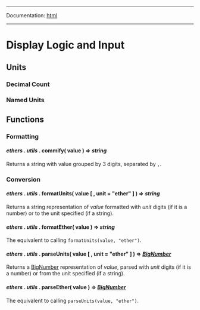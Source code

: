 -----

Documentation: [html](https://docs-beta.ethers.io/)

-----

Display Logic and Input
=======================

Units
-----

### Decimal Count

### Named Units





Functions
---------

### Formatting

#### *ethers* . *utils* . **commify**( value ) => *string*

Returns a string with value grouped by 3 digits, separated by `,`.


### Conversion

#### *ethers* . *utils* . **formatUnits**( value [ , unit = "ether" ] ) => *string*

Returns a string representation of *value* formatted with *unit* digits (if it is a number) or to the unit specified (if a string).


#### *ethers* . *utils* . **formatEther**( value ) => *string*

The equivalent to calling `formatUnits(value, "ether")`.


#### *ethers* . *utils* . **parseUnits**( value [ , unit = "ether" ] ) => *[BigNumber](/v5/api/utils/bignumber/)*

Returns a [BigNumber](/v5/api/utils/bignumber/) representation of *value*, parsed with *unit* digits (if it is a number) or from the unit specified (if a string).


#### *ethers* . *utils* . **parseEther**( value ) => *[BigNumber](/v5/api/utils/bignumber/)*

The equivalent to calling `parseUnits(value, "ether")`.


